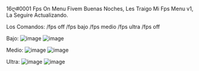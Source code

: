 16ღ#0001 Fps On Menu Fivem
Buenas Noches, Les Traigo Mi Fps Menu v1, La Seguire Actualizando. 

Los Comandos:
/fps off
/fps bajo 
/fps medio
/fps ultra
/fps off

Bajo:
![image](https://user-images.githubusercontent.com/102560528/174507833-5d0575c2-1380-4c83-aab8-f92e21d33579.png)
![image](https://user-images.githubusercontent.com/102560528/174507896-a71240df-2c0a-4d50-8ec3-4661f66c0036.png)


Medio:
![image](https://user-images.githubusercontent.com/102560528/174507860-72c1593e-9eee-401f-9db8-8a359972856e.png)
![image](https://user-images.githubusercontent.com/102560528/174507902-1971e035-93b4-46ec-a643-18352944dd93.png)

Ultra:
![image](https://user-images.githubusercontent.com/102560528/174507872-4f346ae9-b338-4a63-bc3f-75481ff5e83c.png)
![image](https://user-images.githubusercontent.com/102560528/174507912-6816f645-edb0-442e-b5f3-03cda5c992b6.png)



